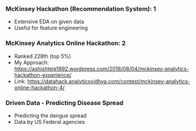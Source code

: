 ### McKinsey Hackathon (Recommendation System): 1

- Extensive EDA on given data
- Useful for feature engineering

### McKinsey Analytics Online Hackathon: 2

- Ranked 228th (top 5%)
- My Approach: https://ashishtele1992.wordpress.com/2018/08/04/mckinsey-analytics-hackathon-experience/
- Link: https://datahack.analyticsvidhya.com/contest/mckinsey-analytics-online-hackathon-4/

### Driven Data - Predicting Disease Spread

- Predicting the dengue spread
- Data by US Federal agencies
